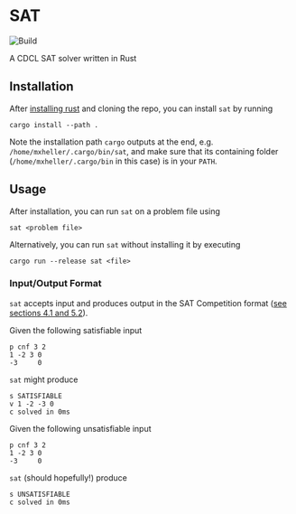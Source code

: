 # SAT
![Build](https://github.com/mxheller/sat/workflows/Rust/badge.svg)

A CDCL SAT solver written in Rust

## Installation

After [installing rust](https://www.rust-lang.org/tools/install) and cloning the repo, you can install `sat` by running

```
cargo install --path .
```

Note the installation path `cargo` outputs at the end, e.g. `/home/mxheller/.cargo/bin/sat`, and make sure that its containing folder (`/home/mxheller/.cargo/bin` in this case) is in your `PATH`.

## Usage

After installation, you can run `sat` on a problem file using
```
sat <problem file>
```

Alternatively, you can run `sat` without installing it by executing
```
cargo run --release sat <file>
```

### Input/Output Format

`sat` accepts input and produces output in the SAT Competition format ([see sections 4.1 and 5.2](http://www.satcompetition.org/2011/rules.pdf)).

Given the following satisfiable input
```
p cnf 3 2
1 -2 3 0
-3     0
```
`sat` might produce
```
s SATISFIABLE
v 1 -2 -3 0
c solved in 0ms
```

Given the following unsatisfiable input
```
p cnf 3 2
1 -2 3 0
-3     0
```
`sat` (should hopefully!) produce
```
s UNSATISFIABLE
c solved in 0ms
```
